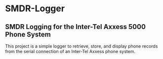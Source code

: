 # SMDR-Logger
## SMDR Logging for the Inter-Tel Axxess 5000 Phone System

This project is a simple logger to retrieve, store, and display phone records from the serial connection
of an Inter-Tel Axxess phone system.